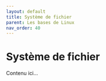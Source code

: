 ```yaml
---
layout: default
title: Système de fichier
parent: Les bases de Linux
nav_order: 40
---
```


# Système de fichier

Contenu ici...

